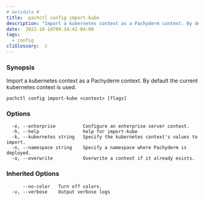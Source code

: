 ```yaml
---
# metadata # 
title:  pachctl config import-kube
description: "Import a kubernetes context as a Pachyderm context. By default the current kubernetes context is used."
date:  2022-10-14T09:34:42-04:00
tags:
  - config
cliGlossary:  c
---
```


### Synopsis

Import a kubernetes context as a Pachyderm context. By default the current kubernetes context is used.

```
pachctl config import-kube <context> [flags]
```

### Options

```
  -e, --enterprise          Configure an enterprise server context.
  -h, --help                help for import-kube
  -k, --kubernetes string   Specify the kubernetes context's values to import.
  -n, --namespace string    Specify a namespace where Pachyderm is deployed.
  -o, --overwrite           Overwrite a context if it already exists.
```

### Inherited Options

```
      --no-color   Turn off colors.
  -v, --verbose    Output verbose logs
```

